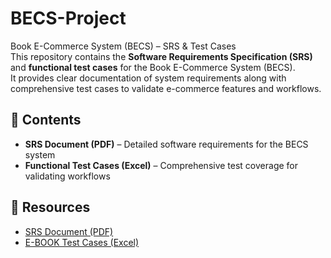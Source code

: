 # BECS-Project
Book E-Commerce System (BECS) – SRS &amp; Test Cases  
This repository contains the **Software Requirements Specification (SRS)** and **functional test cases** for the Book E-Commerce System (BECS).  
It provides clear documentation of system requirements along with comprehensive test cases to validate e-commerce features and workflows.

## 📌 Contents
- **SRS Document (PDF)** – Detailed software requirements for the BECS system  
- **Functional Test Cases (Excel)** – Comprehensive test coverage for validating workflows  

## 🔗 Resources
- [SRS Document (PDF)]([link_to_SRS-BECS-2007.pdf](https://github.com/Mohamedalaa0879/BECS-Project/blob/main/SRS-BECS-2007.pdf))  
- [E-BOOK Test Cases (Excel)]([link_to_E-BOOK.xlsx](https://github.com/Mohamedalaa0879/BECS-Project/blob/main/E-BOOK.xlsx))  
